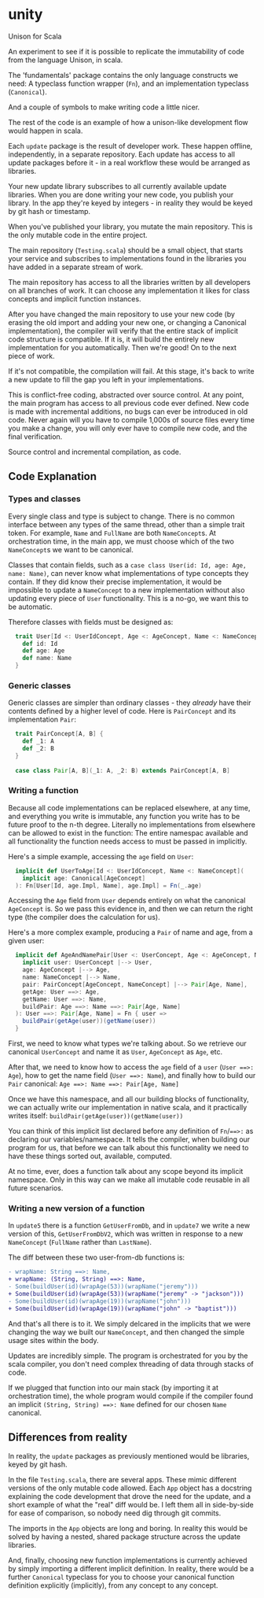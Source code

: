 # unity
Unison for Scala

An experiment to see if it is possible to replicate the immutability of code from the language Unison, in scala.

The 'fundamentals' package contains the only language constructs we need: A typeclass function wrapper (`Fn`), and
an implementation typeclass (`Canonical`).

And a couple of symbols to make writing code a little nicer.

The rest of the code is an example of how a unison-like development flow would happen in scala.

Each `update` package is the result of developer work. These happen offline, independently, in a separate repository.
Each update has access to all update packages before it - in a real workflow these would be arranged as libraries.

Your new update library subscribes to all currently available update libraries. When you are done writing your new code,
you publish your library. In the app they're keyed by integers - in reality they would be keyed by git hash or timestamp.

When you've published your library, you mutate the main repository. This is the only mutable code in the entire project.

The main repository (`Testing.scala`) should be a small object, that starts your service and subscribes to implementations
found in the libraries you have added in a separate stream of work.

The main repository has access to all the libraries written by all developers on all branches of work. It can choose
any implementation it likes for class concepts and implicit function instances.

After you have changed the main repository to use your new code (by erasing the old import and adding your new one, or changing a Canonical implementation),
the compiler will verify that the entire stack of implicit code structure is compatible. If it is, it will build
the entirely new implementation for you automatically. Then we're good! On to the next piece of work.

If it's not compatible, the compilation will fail. At this stage, it's back to write a new update to fill the gap you left
in your implementations. 

This is conflict-free coding, abstracted over source control. At any point, the main program has access to all previous
code ever defined. New code is made with incremental additions, no bugs can ever be introduced in old code. Never again will you
have to compile 1,000s of source files every time you make a change, you will only ever have to compile new code, and the 
final verification.

Source control and incremental compilation, as code.

## Code Explanation

### Types and classes

Every single class and type is subject to change. There is no common interface between any types of the same thread, other than a simple trait token. For example, `Name` and `FullName` are both `NameConcept`s. At orchestration time, in the main app, we must choose which of the two `NameConcept`s we want to be canonical.

Classes that contain fields, such as a `case class User(id: Id, age: Age, name: Name)`, can never know what implementations of type concepts they contain. If they did know their precise implementation, it would be impossible to update a `NameConcept` to a new implementation without also updating every piece of `User` functionality. This is a no-go, we want this to be automatic.

Therefore classes with fields must be designed as:

```scala
  trait User[Id <: UserIdConcept, Age <: AgeConcept, Name <: NameConcept] extends UserConcept {
    def id: Id
    def age: Age
    def name: Name
  }
```

### Generic classes

Generic classes are simpler than ordinary classes - they _already_ have their contents defined by a higher level of code. Here is `PairConcept` and its implementation `Pair`:

```scala
  trait PairConcept[A, B] {
    def _1: A
    def _2: B
  }
 
  case class Pair[A, B](_1: A, _2: B) extends PairConcept[A, B]
```

### Writing a function

Because all code implementations can be replaced elsewhere, at any time, and everything you write is immutable, any function you write has to be future proof to the n-th degree. Literally no implementations from elsewhere can be allowed to exist in the function: The entire namespac available and all functionality the function needs access to must be passed in implicitly.

Here's a simple example, accessing the `age` field on `User`:

```scala
  implicit def UserToAge[Id <: UserIdConcept, Name <: NameConcept](
    implicit age: Canonical[AgeConcept]
  ): Fn[User[Id, age.Impl, Name], age.Impl] = Fn(_.age)
```

Accessing the `Age` field from `User` depends entirely on what the canonical `AgeConcept` is. So we pass this evidence in, and then we can return the right type (the compiler does the calculation for us).

Here's a more complex example, producing a `Pair` of name and age, from a given user:

```scala
  implicit def AgeAndNamePair[User <: UserConcept, Age <: AgeConcept, Name <: NameConcept, Pair[_, _] <: PairConcept[_, _]](
    implicit user: UserConcept |--> User,
    age: AgeConcept |--> Age,
    name: NameConcept |--> Name,
    pair: PairConcept[AgeConcept, NameConcept] |--> Pair[Age, Name],
    getAge: User ==>: Age,
    getName: User ==>: Name,
    buildPair: Age ==>: Name ==>: Pair[Age, Name]
  ): User ==>: Pair[Age, Name] = Fn { user =>
    buildPair(getAge(user))(getName(user))
  }
```

First, we need to know what types we're talking about. So we retrieve our canonical `UserConcept` and name it as `User`, `AgeConcept` as `Age`, etc.

After that, we need to know how to access the `age` field of a `user` (`User ==>: Age`), how to get the name field (`User ==>: Name`), and finally how to build our `Pair` canonical: `Age ==>: Name ==>: Pair[Age, Name]`

Once we have this namespace, and all our building blocks of functionality, we can actually write our implementation in native scala, and it practically writes itself: `buildPair(getAge(user))(getName(user))`

You can think of this implicit list declared before any definition of `Fn`/`==>:` as declaring our variables/namespace. It tells the compiler, when building our program for us, that before we can talk about this functionality we need to have these things sorted out, available, computed.

At no time, ever, does a function talk about any scope beyond its implicit namespace. Only in this way can we make all imutable code reusable in all future scenarios.

### Writing a new version of a function

In `update5` there is a function `GetUserFromDb`, and in `update7` we write a new version of this, `GetUserFromDbV2`, which was written in response to a new `NameConcept` (`FullName` rather than `LastName`).

The diff between these two user-from-db functions is:

```diff
- wrapName: String ==>: Name,
+ wrapName: (String, String) ==>: Name,
- Some(buildUser(id)(wrapAge(53))(wrapName("jeremy")))
+ Some(buildUser(id)(wrapAge(53))(wrapName("jeremy" -> "jackson")))
- Some(buildUser(id)(wrapAge(19))(wrapName("john")))
+ Some(buildUser(id)(wrapAge(19))(wrapName("john" -> "baptist")))
```

And that's all there is to it. We simply delcared in the implicits that we were changing the way we built our `NameConcept`, and then changed the simple usage sites within the body.

Updates are incredibly simple. The program is orchestrated for you by the scala compiler, you don't need complex threading of data through stacks of code.

If we plugged that function into our main stack (by importing it at orchestration time), the whole program would compile if the compiler found an implicit `(String, String) ==>: Name` defined for our chosen `Name` canonical.

## Differences from reality

In reality, the `update` packages as previously mentioned would be libraries, keyed by git hash.

In the file `Testing.scala`, there are several apps. These mimic different versions of the only mutable code allowed. Each `App` object has a docstring explaining the code development that drove the need for the update, and a short example of what the "real" diff would be. I left them all in side-by-side for ease of comparison, so nobody need dig through git commits.

The imports in the `App` objects are long and boring. In reality this would be solved by having a nested, shared package structure across the update libraries.

And, finally, choosing new function implementations is currently achieved by simply importing a different implicit definition. In reality, there would be a further `Canonical` typeclass for you to choose your canonical function definition explicitly (implicitly), from any concept to any concept.
